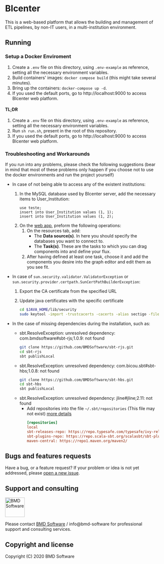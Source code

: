 # BIcenter
This is a web-based platform that allows the building and management of ETL pipelines, by non-IT users, in a multi-institution environment.

## Running

### Setup a Docker Enviroment
1. Create a `.env` file on this directory, using `.env-example` as reference, setting all the necessary environment variables.
2. Build containers' images: `docker compose build` (this might take several minutes).
3. Bring up the containers: `docker-compose up -d`.
4. If you used the default ports, go to http://localhost:9000 to access BIcenter web platform.

#### TL;DR
1. Create a `.env` file on this directory, using `.env-example` as reference, setting all the necessary environment variables.
2. Run `sh run.sh`, present in the root of this repository.
3. If you used the default ports, go to http://localhost:9000 to access BIcenter web platform.

### Troubleshooting and Workarounds
If you run into any problems, please check the following suggestions (bear in mind that most of these problems only happen if you choose not to use the docker environments and run the project yourself)
- In case of not being able to access any of the existent institutions:
    1. In the MySQL database used by BIcenter server, add the necessary items to User_Institution:
        ```mysql
        use teste;
        insert into User_Institution values (1, 1);
        insert into User_Institution values (1, 2);
        ```
    2. On the [web app](http://localhost:9000), preform the following operations:
          1. On the resources tab, add:
              * The **Data source(s)**. In here you should specify the databases you want to connect to.
              * The **Task(s)**. These are the tasks to which you can drag components into and define your flux.
          2. After having defined at least one task, choose it and add the components you desire into the graph editor and edit them as you see fit.

- In case of `sun.security.validator.ValidatorException` or `sun.security.provider.certpath.SunCertPathBuilderException`:
    1. Export the CA certificate from the specified URL

    2. Update java certificates with the specific certificate
        ```bash
        cd $JAVA_HOME/lib/security
        sudo keytool -import -trustcacerts -cacerts -alias sectigo -file path/to/file
        ```

- In the case of missing dependencies during the installation, such as:
    - sbt.ResolveException: unresolved dependency: com.bmdsoftware#sbt-rjs;1.0.9: not found
        ```bash
        git clone https://github.com/BMDSoftware/sbt-rjs.git
        cd sbt-rjs
        sbt publishLocal
        ```
    - sbt.ResolveException: unresolved dependency: com.bicou.sbt#sbt-hbs;1.0.8: not found
        ```bash
        git clone https://github.com/BMDSoftware/sbt-hbs.git
        cd sbt-hbs
        sbt publishLocal
        ```
    - sbt.ResolveException: unresolved dependency: jline#jline;2.11: not found
        - Add repositories into the file `~/.sbt/repositories` (This file may not exist) [more details](https://stackoverflow.com/questions/42438544/sbt-installation-error-module-not-found-org-scala-sbt-ivyivy2-3-0-sbt-2cf13e)
            ```ini
            [repositories]
            local
            sbt-releases-repo: https://repo.typesafe.com/typesafe/ivy-releases/, [organization]/[module]/(scala_[scalaVersion]/)(sbt_[sbtVersion]/)[revision]/[type]s/[artifact](-[classifier]).[ext]
            sbt-plugins-repo: https://repo.scala-sbt.org/scalasbt/sbt-plugin-releases/, [organization]/[module]/(scala_[scalaVersion]/)(sbt_[sbtVersion]/)[revision]/[type]s/[artifact](-[classifier]).[ext]
            maven-central: https://repo1.maven.org/maven2/
            ```

## Bugs and features requests
Have a bug, or a feature request?
If your problem or idea is not yet addressed, please [open a new issue](https://github.com/bioinformatics-ua/BIcenter/issues/new).

## Support and consulting
[<img src="https://raw.githubusercontent.com/wiki/BMDSoftware/dicoogle/images/bmd.png" height="64" alt="BMD Software">](https://www.bmd-software.com)

Please contact [BMD Software](https://www.bmd-software.com) / info@bmd-software for professional support and consulting services.

## Copyright and license
Copyright (C) 2020 BMD Software
